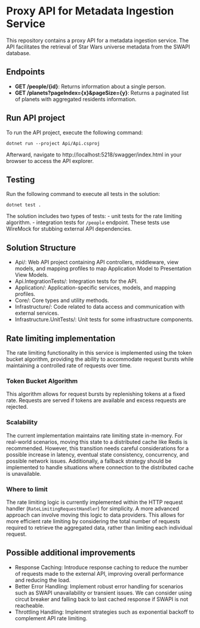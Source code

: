 # Proxy API for Metadata Ingestion Service

This repository contains a proxy API for a metadata ingestion service. The API facilitates the retrieval of Star Wars universe metadata from the SWAPI database.

## Endpoints
- **GET /people/{id}**: Returns information about a single person.
- **GET /planets?pageIndex={x}&pageSize={y}**: Returns a paginated list of planets with aggregated residents information.

## Run API project
To run the API project, execute the following command:

```
dotnet run --project Api/Api.csproj
```
Afterward, navigate to http://localhost:5218/swagger/index.html in your browser to access the API explorer.

## Testing

Run the following command to execute all tests in the solution:
```
dotnet test .
```
The solution includes two types of tests:
    - unit tests for the rate limiting algorithm. 
    - integration tests for `/people` endpoint. These tests use WireMock for stubbing external API dependencies.

## Solution Structure

- Api/: Web API project containing API controllers, middleware, view models, and mapping profiles to map Application Model to Presentation View Models.
- Api.IntegrationTests/: Integration tests for the API.
- Application/: Application-specific services, models, and mapping profiles.
- Core/: Core types and utility methods.
- Infrastructure/: Code related to data access and communication with external services.
- Infrastructure.UnitTests/: Unit tests for some infrastructure components.

## Rate limiting implementation

The rate limiting functionality in this service is implemented using the token bucket algorithm, providing the ability to accommodate request bursts while maintaining a controlled rate of requests over time.

### Token Bucket Algorithm 
This algorithm allows for request bursts by replenishing tokens at a fixed rate. Requests are served if tokens are available and excess requests are rejected.

### Scalability
The current implementation maintains rate limiting state in-memory. For real-world scenarios, moving this state to a distributed cache like Redis is recommended. However, this transition needs careful considerations for a possible increase in latency, eventual state consistency, concurrency, and possible network issues. Additionally, a fallback strategy should be implemented to handle situations where connection to the distributed cache is unavailable.

### Where to limit
The rate limiting logic is currently implemented within the HTTP request handler (`RateLimitingRequestHandler`) for simplicity. A more advanced approach can involve moving this logic to data providers. This allows for more efficient rate limiting by considering the total number of requests required to retrieve the aggregated data, rather than limiting each individual request.

## Possible additional improvements
- Response Caching: Introduce response caching to reduce the number of requests made to the external API, improving overall performance and reducing the load.
- Better Error Handling: Implement robust error handling for scenarios such as SWAPI unavailability or transient issues. We can consider using circut breaker and falling back to last cached response if SWAPI is not reacheable.
- Throttling Handling: Implement strategies such as exponential backoff to complement API rate limiting.